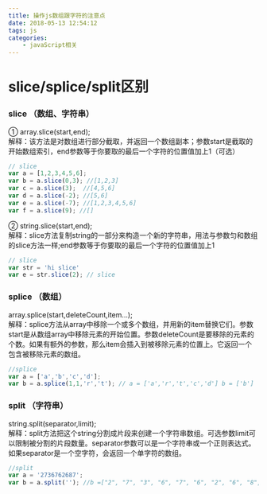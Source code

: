 ```yaml
---
title: 操作js数组跟字符的注意点
date: 2018-05-13 12:54:12
tags: js
categories: 
	- javaScript相关
---
```


slice/splice/split区别
=============
### slice （数组、字符串）  

① array.slice(start,end);  
解释：该方法是对数组进行部分截取，并返回一个数组副本；参数start是截取的开始数组索引，end参数等于你要取的最后一个字符的位置值加上1（可选）

```javascript
// slice
var a = [1,2,3,4,5,6];
var b = a.slice(0,3); //[1,2,3]
var c = a.slice(3);  //[4,5,6]
var d = a.slice(-2); //[5,6]
var e = a.slice(-7); //[1,2,3,4,5,6]
var f = a.slice(9); //[]
```

② string.slice(start,end);  
解释：slice方法复制string的一部分来构造一个新的字符串，用法与参数匀和数组的slice方法一样;end参数等于你要取的最后一个字符的位置值加上1  

```javascript
// slice
var str = 'hi slice'
var e = str.slice(2); // slice
```

### splice （数组）  

array.splice(start,deleteCount,item...);  
解释：splice方法从array中移除一个或多个数组，并用新的item替换它们。参数start是从数组array中移除元素的开始位置。参数deleteCount是要移除的元素的个数。如果有额外的参数，那么item会插入到被移除元素的位置上。它返回一个包含被移除元素的数组。  

```javascript
//splice
var a = ['a','b','c','d'];
var b = a.splice(1,1,'r','t'); // a = ['a','r','t','c','d'] b = ['b']
```

### split （字符串）  

string.split(separator,limit);  
解释：split方法把这个string分割成片段来创建一个字符串数组。可选参数limit可以限制被分割的片段数量。separator参数可以是一个字符串或一个正则表达式。如果separator是一个空字符，会返回一个单字符的数组。  

```javascript
//split
var a = '2736762687';
var b = a.split(''); //b =["2", "7", "3", "6", "7", "6", "2", "6", "8", "7"] a = '2736762687';
```